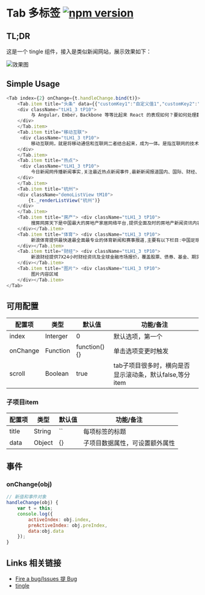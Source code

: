 # Tab 多标签 [![npm version](https://badge.fury.io/js/tingle-tab.svg)](http://badge.fury.io/js/tingle-tab)

## TL;DR

这是一个 tingle 组件，接入是类似新闻网站，展示效果如下：  

![效果图](https://gtms04.alicdn.com/tps/i4/TB1F8FTIVXXXXbMaFXX7bu.3pXX-433-175.png)

## Simple Usage

```javascript
<Tab index={2} onChange={t.handleChange.bind(t)}>
    <Tab.item title="头条" data={{"customKey1":"自定义值1","customKey2":"自定义值2"}}>
    <div className="tLH1_3 tP10">
         与 Angular，Ember，Backbone 等等比起来 React 的表现如何？要如何处理数据？要如何连接服务器？JSX 到底是什么？“组件”又是如何定义的？
    </div>
    </Tab.item>
    <Tab.item title="移动互联">
     <div className="tLH1_3 tP10">
         移动互联网，就是将移动通信和互联网二者结合起来，成为一体。是指互联网的技术、平台、商业模式和应用与移动通信技术结合并实践的活动的总称。4G时代的开启以及移动终端设备的凸显必将为移动互联网的发展注入巨大的能量，2014年移动互联网...
    </div>
    </Tab.item>
    <Tab.item title="热点">
     <div className="tLH1_3 tP10">
         今日新闻网传播新闻事实,关注最近热点新闻事件,最新新闻报道国内、国际、财经、房产、娱乐、体育、消费、数码科技等新闻消息,今日关注探寻热点新闻事件真相,对今日关注...
    </div>
    </Tab.item>
    <Tab.item title="杭州">
    <div className="demoListView tM10">
        {t._renderListView("杭州")}
    </div>
    </Tab.item>
    <Tab.item title="房产"> <div className="tLH1_3 tP10">
         搜房网房天下是中国最大的房地产家居网络平台,提供全面及时的房地产新闻资讯内容,为所有楼盘提供网上浏览、业主论坛和社区网站,房地产精英人物个人主页,是国内房地产
    </div></Tab.item>
    <Tab.item title="体育"> <div className="tLH1_3 tP10">
         新浪体育提供最快速最全面最专业的体育新闻和赛事报道,主要有以下栏目:中国足球、国际足球、篮球、NBA、综合体育、奥运、F1、网球、高尔夫、棋牌、彩票、视频、图片
    </div></Tab.item>
    <Tab.item title="财经"> <div className="tLH1_3 tP10">
         新浪财经提供7X24小时财经资讯及全球金融市场报价，覆盖股票、债券、基金、期货、信托、理财、管理等多种面向个人和企业的服务
    </div></Tab.item>
    <Tab.item title="图片"> <div className="tLH1_3 tP10">
         图片内容区域
    </div></Tab.item>
</Tab>
```

## 可用配置

| 配置项 | 类型 | 默认值 | 功能/备注 |
|---|----|---|----|
|index|Interger|0|默认选项，第一个|
|onChange|Function| function() {} | 单击选项变更时触发 |
|scroll|Boolean|true|tab子项目很多时，横向是否显示滚动条，默认false,等分item|

### 子项目item

| 配置项 | 类型 | 默认值 | 功能/备注 |
|---|----|---|----|
|title|String|``|每项标签的标题|
|data|Object| {} | 子项目数据属性，可设置额外属性 |


## 事件

### onChange(obj) 

```javascript
// 新值和事件对象
handleChange(obj) {
    var t = this;
    console.log({
        activeIndex: obj.index,
        preActiveIndex: obj.preIndex,
        data:obj.data
    });
}
```



## Links 相关链接

- [Fire a bug/Issues 提 Bug](http://github.com/tinglejs/tingle-tab/issues)
- [tingle](http://github.com/tinglejs/tingle)